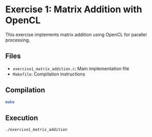 # Exercise 1: Matrix Addition with OpenCL

This exercise implements matrix addition using OpenCL for parallel processing.

## Files
- `exercise1_matrix_addition.c`: Main implementation file
- `Makefile`: Compilation instructions

## Compilation
```bash
make
```

## Execution
```bash
./exercise1_matrix_addition
```
